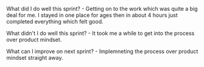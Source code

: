 What did I do well this sprint?
    - Getting on to the work which was quite a big deal for me.
      I stayed in one place for ages then in about 4 hours just 
      completed everything which felt good.

What didn't I do well this sprint?
    - It took me a while to get into the process over product mindset.

What can I improve on next sprint?
    - Implemneting the process over product mindset straight away.
